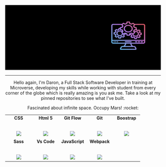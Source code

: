 <!--
**Daron976/Daron976** is a ✨ _special_ ✨ repository because its `README.md` (this file) appears on your GitHub profile.

Here are some ideas to get you started:

- 🔭 I’m currently working on ...
- 🌱 I’m currently learning ...
- 👯 I’m looking to collaborate on ...
- 🤔 I’m looking for help with ...
- 💬 Ask me about ...
- 📫 How to reach me: ...
- 😄 Pronouns: ...
- ⚡ Fun fact: ...
-->
<div align="center">
  <img src="https://raw.githubusercontent.com/Daron976/Daron976/main/daron.gif"/>
</div>

<hr>

<p align="center">
Hello again, I'm Daron, a Full Stack Software Developer in training at Microverse, developing my skills while working with student from every corner of the globe which is really amazing is you ask me. Take a look at my pinned repositories to see what I've built.
</p>
<p align="center">
Fascinated about infinite space. Occupy Mars! :rocket:
</p>


<table align="center">
  <tbody>
    <tr valign="center">
      <td width="20%" align="center">
        <span><strong>CSS</strong></span><br><br><br>
        <img height="50px" src="https://cdn.svgporn.com/logos/css-3.svg">
      </td>
      <td width="20%" align="center">
        <span><strong>Html 5</strong></span><br><br><br>
        <img height="50px" src="https://cdn.svgporn.com/logos/html-5.svg">
      </td>
      <td width="20%" align="center">
        <span><strong>Git Flow</strong></span><br><br><br>
        <img height="50px" src="https://cdn.svgporn.com/logos/git-icon.svg">
      </td>
      <td width="20%" align="center">
        <span><strong>Git</strong></span><br><br><br>
        <img height="50px" src="https://cdn.cdnlogo.com/logos/g/69/github-icon.svg">
      </td>
      <td width="20%" align="center">
        <span><strong>Boostrap</strong></span><br><br><br>
        <img height="50px" src="https://cdn.cdnlogo.com/logos/b/50/bootstrap.svg">
      </td>
   </tr>
   <tr valign="center">
      <td width="20%" align="center">
        <span><strong>Sass</strong></span><br><br><br>
        <img height="50px" src="https://cdn.cdnlogo.com/logos/s/90/sass.svg">
      </td>
      <td width="20%" align="center">
        <span><strong>Vs Code</strong></span><br><br><br>
        <img height="50px" src="https://cdn.svgporn.com/logos/visual-studio-code.svg">
      </td>
      <td width="20%" align="center">
        <span><strong>JavaScript</strong></span><br><br><br>
        <img height="50px" src="https://cdn.cdnlogo.com/logos/j/33/javascript.svg">
      </td>
      <td width="20%" align="center">
        <span><strong>Webpack</strong></span><br><br><br>
        <img height="50px" src="https://cdn.cdnlogo.com/logos/w/31/webpack.svg">
      </td>
    </tr>

  </tbody>
</table>

